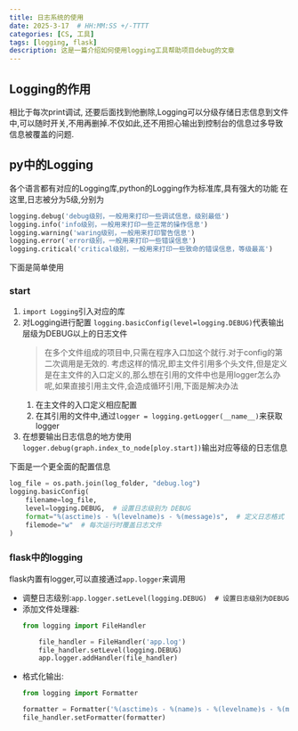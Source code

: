 ```yaml
---
title: 日志系统的使用
date: 2025-3-17  # HH:MM:SS +/-TTTT
categories: [CS, 工具]
tags: [logging, flask]    
description: 这是一篇介绍如何使用logging工具帮助项目debug的文章
---
```


## Logging的作用
相比于每次print调试, 还要后面找到他删除,Logging可以分级存储日志信息到文件中,可以随时开关,不用再删掉.不仅如此,还不用担心输出到控制台的信息过多导致信息被覆盖的问题.

## py中的Logging
各个语言都有对应的Logging库,python的Logging作为标准库,具有强大的功能
在这里,日志被分为5级,分别为
```python
logging.debug('debug级别，一般用来打印一些调试信息，级别最低')
logging.info('info级别，一般用来打印一些正常的操作信息')
logging.warning('waring级别，一般用来打印警告信息')
logging.error('error级别，一般用来打印一些错误信息')
logging.critical('critical级别，一般用来打印一些致命的错误信息，等级最高')
```
下面是简单使用

### start
1. `import Logging`引入对应的库 
2. 对Logging进行配置
    `logging.basicConfig(level=logging.DEBUG)`代表输出层级为DEBUG以上的日志文件
    > 在多个文件组成的项目中,只需在程序入口加这个就行.对于config的第二次调用是无效的.
    考虑这样的情况,即主文件引用多个头文件,但是定义是在主文件的入口定义的,那么想在引用的文件中也是用logger怎么办呢,如果直接引用主文件,会造成循环引用,下面是解决办法
    1. 在主文件的入口定义相应配置
    2. 在其引用的文件中,通过`logger = logging.getLogger(__name__)`来获取logger
3. 在想要输出日志信息的地方使用`logger.debug(graph.index_to_node[ploy.start])`输出对应等级的日志信息

下面是一个更全面的配置信息
```python
log_file = os.path.join(log_folder, "debug.log")
logging.basicConfig(
    filename=log_file,
    level=logging.DEBUG,  # 设置日志级别为 DEBUG
    format="%(asctime)s - %(levelname)s - %(message)s",  # 定义日志格式
    filemode="w"  # 每次运行时覆盖日志文件
)
```

### flask中的logging
flask内置有logger,可以直接通过`app.logger`来调用
- 调整日志级别:`app.logger.setLevel(logging.DEBUG)  # 设置日志级别为DEBUG`
- 添加文件处理器: 
    ```python
    from logging import FileHandler

        file_handler = FileHandler('app.log')
        file_handler.setLevel(logging.DEBUG)
        app.logger.addHandler(file_handler)
    ```
- 格式化输出:
    ```python
    from logging import Formatter

    formatter = Formatter('%(asctime)s - %(name)s - %(levelname)s - %(message)s')
    file_handler.setFormatter(formatter)
    ```
